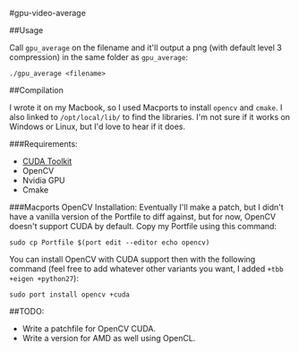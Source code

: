 #gpu-video-average

##Usage

Call `gpu_average` on the filename and it'll output a png (with default level 3 compression) in the same folder as `gpu_average`:

```
./gpu_average <filename>
```

##Compilation

I wrote it on my Macbook, so I used Macports to install `opencv` and `cmake`. I also linked to `/opt/local/lib/` to find the libraries. I'm not sure if it works on Windows or Linux, but I'd love to hear if it does.

###Requirements:
- [CUDA Toolkit](https://developer.nvidia.com/cuda-downloads)
- OpenCV
- Nvidia GPU
- Cmake

###Macports OpenCV Installation:
Eventually I'll make a patch, but I didn't have a vanilla version of the Portfile to diff against, but for now, OpenCV doesn't support CUDA by default. Copy my Portfile using this command:

```
sudo cp Portfile $(port edit --editor echo opencv)
```

You can install OpenCV with CUDA support then with the following command (feel free to add whatever other variants you want, I added `+tbb +eigen +python27`):

```
sudo port install opencv +cuda
```

##TODO:
- Write a patchfile for OpenCV CUDA.
- Write a version for AMD as well using OpenCL.
